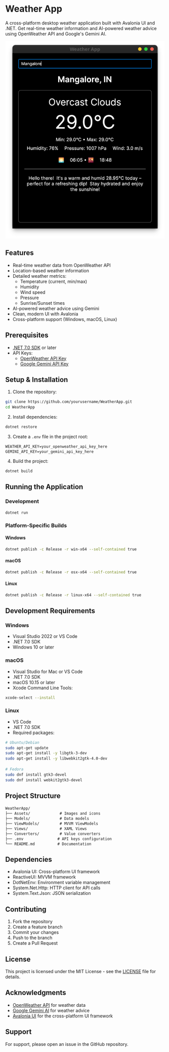 # Weather App

A cross-platform desktop weather application built with Avalonia UI and .NET. Get real-time weather information and AI-powered weather advice using OpenWeather API and Google's Gemini AI.
<p align="center">
  <img src="./Assets/screenshot.png" alt="Weather App Screenshot">
</p>

## Features

- Real-time weather data from OpenWeather API
- Location-based weather information
- Detailed weather metrics:
  - Temperature (current, min/max)
  - Humidity
  - Wind speed
  - Pressure
  - Sunrise/Sunset times
- AI-powered weather advice using Gemini
- Clean, modern UI with Avalonia
- Cross-platform support (Windows, macOS, Linux)

## Prerequisites

- [.NET 7.0 SDK](https://dotnet.microsoft.com/download/dotnet/7.0) or later
- API Keys:
  - [OpenWeather API Key](https://openweathermap.org/api)
  - [Google Gemini API Key](https://makersuite.google.com/app/apikey)

## Setup & Installation

1. Clone the repository:

```bash
git clone https://github.com/yourusername/WeatherApp.git
cd WeatherApp
```

2. Install dependencies:

```bash
dotnet restore
```

3. Create a `.env` file in the project root:

```env
WEATHER_API_KEY=your_openweather_api_key_here
GEMINI_API_KEY=your_gemini_api_key_here
```

4. Build the project:

```bash
dotnet build
```

## Running the Application

### Development

```bash
dotnet run
```

### Platform-Specific Builds

#### Windows

```bash
dotnet publish -c Release -r win-x64 --self-contained true
```

#### macOS

```bash
dotnet publish -c Release -r osx-x64 --self-contained true
```

#### Linux

```bash
dotnet publish -c Release -r linux-x64 --self-contained true
```

## Development Requirements

### Windows

- Visual Studio 2022 or VS Code
- .NET 7.0 SDK
- Windows 10 or later

### macOS

- Visual Studio for Mac or VS Code
- .NET 7.0 SDK
- macOS 10.15 or later
- Xcode Command Line Tools:

```bash
xcode-select --install
```

### Linux

- VS Code
- .NET 7.0 SDK
- Required packages:

```bash
# Ubuntu/Debian
sudo apt-get update
sudo apt-get install -y libgtk-3-dev
sudo apt-get install -y libwebkit2gtk-4.0-dev

# Fedora
sudo dnf install gtk3-devel
sudo dnf install webkit2gtk3-devel
```

## Project Structure

```
WeatherApp/
├── Assets/             # Images and icons
├── Models/             # Data models
├── ViewModels/         # MVVM ViewModels
├── Views/              # XAML Views
├── Converters/         # Value converters
├── .env               # API keys configuration
└── README.md          # Documentation
```

## Dependencies

- Avalonia UI: Cross-platform UI framework
- ReactiveUI: MVVM framework
- DotNetEnv: Environment variable management
- System.Net.Http: HTTP client for API calls
- System.Text.Json: JSON serialization

## Contributing

1. Fork the repository
2. Create a feature branch
3. Commit your changes
4. Push to the branch
5. Create a Pull Request

## License

This project is licensed under the MIT License - see the [LICENSE](LICENSE) file for details.

## Acknowledgments

- [OpenWeather API](https://openweathermap.org/api) for weather data
- [Google Gemini AI](https://deepmind.google/technologies/gemini/) for weather advice
- [Avalonia UI](https://avaloniaui.net/) for the cross-platform UI framework

## Support

For support, please open an issue in the GitHub repository.
